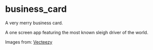 # business_card

A very merry business card. <br>

A one screen app featuring the most known sleigh driver of the world. <br>

Images from: [Vecteezy](https://www.vecteezy.com/vector-art/200372-christmas-santa-background)

